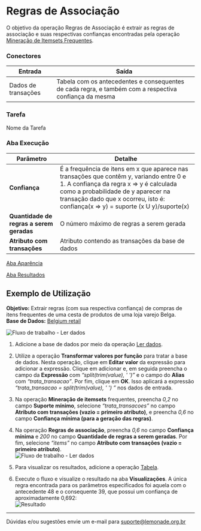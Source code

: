 # Regras de Associação

O objetivo da operação Regras de Associação é extrair as regras de associação e suas respectivas confianças encontradas pela operação [Mineração de Itemsets Frequentes][1].

### Conectores
| Entrada | Saída |
| --- | --- |
| Dados de transações | Tabela com os antecedentes e consequentes de cada regra, e também com a respectiva confiança da mesma |

### Tarefa
Nome da Tarefa

### Aba Execução
| Parâmetro | Detalhe |
| --- | --- |
| **Confiança** | É a frequência de itens em x que aparece nas transações que contêm y, variando entre 0 e 1. A confiança da regra x => y é calculada como a probabilidade de y aparecer na transação dado que x ocorreu, isto é: confiança(x => y) = suporte (x U y)/suporte(x) |
| **Quantidade de regras a serem geradas** | O número máximo de regras a serem gerada |
| **Atributo com transações** | Atributo contendo as transações da base de dados |

[Aba Aparência][2]

[Aba Resultados][3] 

## Exemplo de Utilização
**Objetivo:**  Extrair regras (com sua respectiva confiança) de compras de itens frequentes de uma cesta de produtos de uma loja varejo Belga.\
**Base de Dados:** [Belgium retail][4]

![Fluxo de trabalho - Ler dados](/lemonade/img/spark/aprendizado_de_maquina/associacao_regras_de_associacao/image2.png)

1. Adicione a base de dados por meio da operação [Ler dados][5].

2. Utilize a operação **Transformar valores por função** para tratar a base de dados. Nesta operação, clique em **Editar valor** da expressão para adicionar a expressão. Clique em adicionar e, em seguida preencha o campo da **Expressão** com *“split(trim(value), ' ')”* e o campo do **Alias** com *“trata_transacao”*. Por fim, clique em **OK**. Isso aplicará a expressão *“trata_transacao = split(trim(value), ' ') ”* nos dados de entrada.

3. Na operação **Mineração de itemsets** frequentes, preencha *0,2* no campo **Suporte mínimo**, selecione *“trata_transacoes”* no campo **Atributo com transações (vazio = primeiro atributo)**, e preencha *0,6* no campo **Confiança mínima (para a geração das regras)**. 

4. Na operação **Regras de associação**, preencha *0,6* no campo **Confiança mínima** e *200* no campo **Quantidade de regras a serem geradas**. Por fim, selecione *“items”* no campo **Atributo com transações (vazio = primeiro atributo)**.\
![Fluxo de trabalho - Ler dados](/lemonade/img/spark/aprendizado_de_maquina/associacao_regras_de_associacao/image1.png)

5. Para visualizar os resultados, adicione a operação [Tabela][6].

6. Execute o fluxo e visualize o resultado na aba **Visualizações**. A única regra encontrada para os parâmetros especificados foi aquela com o antecedente 48 e o consequente 39, que possui um confiança de aproximadamente 0,692:\
![Resultado](/lemonade/img/spark/aprendizado_de_maquina/associacao_regras_de_associacao/image3.png)

---
Dúvidas e/ou sugestões envie um e-mail para suporte@lemonade.org.br

[1]: /pt-br/
[2]: /pt-br/
[3]: /pt-br/
[4]: /pt-br/
[5]: /pt-br/
[6]: /pt-br/